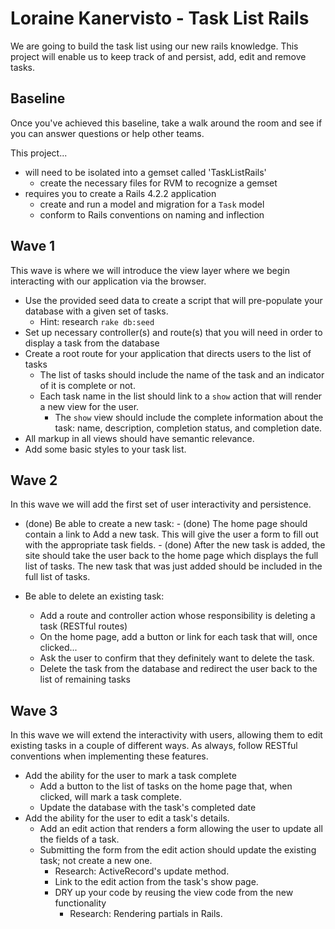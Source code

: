 # Loraine Kanervisto - Task List Rails

We are going to build the task list using our new rails knowledge. This project will enable us to keep track of and persist, add, edit and remove tasks.

## Baseline
Once you've achieved this baseline, take a walk around the room and see if you can answer questions or help other teams.

This project...

- will need to be isolated into a gemset called 'TaskListRails'
  - create the necessary files for RVM to recognize a gemset
- requires you to create a Rails 4.2.2 application
  - create and run a model and migration for a `Task` model
  - conform to Rails conventions on naming and inflection

## Wave 1
This wave is where we will introduce the view layer where we begin interacting with our application via the browser.

  - Use the provided seed data to create a script that will pre-populate your database with a given set of tasks.
    - Hint: research `rake db:seed`
  - Set up necessary controller(s) and route(s) that you will need in order to display a task from the database
  - Create a root route for your application that directs users to the list of tasks
    - The list of tasks should include the name of the task and an indicator of it is complete or not.
    - Each task name in the list should link to a `show` action that will render a new view for the user.
      - The `show` view should include the complete information about the task: name, description, completion status, and completion date.
  - All markup in all views should have semantic relevance.
  - Add some basic styles to your task list.


## Wave 2

In this wave we will add the first set of user interactivity and persistence.

  -  (done) Be able to create a new task:
    - (done) The home page should contain a link to Add a new task. This will give the user a form to fill out with the appropriate task fields.
    - (done) After the new task is added, the site should take the user back to the home page which displays the full list of tasks. The new task that was just added should be included in the full list of tasks.

  - Be able to delete an existing task:
    - Add a route and controller action whose responsibility is deleting a task (RESTful routes)
    - On the home page, add a button or link for each task that will, once clicked...
    - Ask the user to confirm that they definitely want to delete the task.
    - Delete the task from the database and redirect the user back to the list of remaining tasks

## Wave 3

In this wave we will extend the interactivity with users, allowing them to edit existing tasks in a couple of different ways. As always, follow RESTful conventions when implementing these features.

- Add the ability for the user to mark a task complete
  - Add a button to the list of tasks on the home page that, when clicked, will mark a task   complete.
  - Update the database with the task's completed date
- Add the ability for the user to edit a task's details.
  - Add an edit action that renders a form allowing the user to update all the fields of a  task.
  - Submitting the form from the edit action should update the existing task; not create a new one.
    - Research: ActiveRecord's update method.
    - Link to the edit action from the task's show page.
    - DRY up your code by reusing the view code from the new functionality
      - Research: Rendering partials in Rails.
